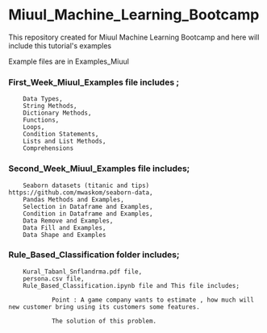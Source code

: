 # Miuul_Machine_Learning_Bootcamp
This repository created  for Miuul Machine Learning Bootcamp and here will include this tutorial's examples

Example files are in Examples_Miuul

### First_Week_Miuul_Examples file includes ;

        Data Types,
        String Methods,
        Dictionary Methods,
        Functions,
        Loops,
        Condition Statements,
        Lists and List Methods,
        Comprehensions


### Second_Week_Miuul_Examples file includes;

        Seaborn datasets (titanic and tips) https://github.com/mwaskom/seaborn-data,
        Pandas Methods and Examples,
        Selection in Dataframe and Examples,
        Condition in Dataframe and Examples,
        Data Remove and Examples,
        Data Fill and Examples,
        Data Shape and Examples
        

### Rule_Based_Classification folder includes;
        
        Kural_Tabanl_Snflandrma.pdf file,
        persona.csv file,
        Rule_Based_Classification.ipynb file and This file includes;

                Point : A game company wants to estimate , how much will new customer bring using its customers some features.

                The solution of this problem. 



        
        
